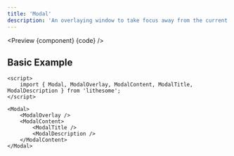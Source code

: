 ```yaml
---
title: 'Modal'
description: 'An overlaying window to take focus away from the current context.'
---
```


<script>
	import {ComponentAPI, Preview} from '$site/index.ts';
	import {api, component, code} from '$ref/modal';
</script>

<Preview {component} {code} />

## Basic Example

```svelte
<script>
	import { Modal, ModalOverlay, ModalContent, ModalTitle, ModalDescription } from 'lithesome';
</script>

<Modal>
	<ModalOverlay />
	<ModalContent>
		<ModalTitle />
		<ModalDescription />
	</ModalContent>
</Modal>
```

<ComponentAPI data={api} />
